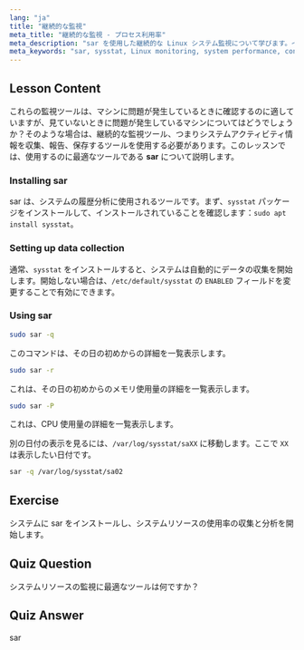 ```yaml
---
lang: "ja"
title: "継続的な監視"
meta_title: "継続的な監視 - プロセス利用率"
meta_description: "sar を使用した継続的な Linux システム監視について学びます。インストール、データ収集、およびパフォーマンスのための履歴リソース使用量の分析方法を理解します。始めましょう！"
meta_keywords: "sar, sysstat, Linux monitoring, system performance, continuous monitoring, beginner, tutorial, guide"
---
```


## Lesson Content

これらの監視ツールは、マシンに問題が発生しているときに確認するのに適していますが、見ていないときに問題が発生しているマシンについてはどうでしょうか？そのような場合は、継続的な監視ツール、つまりシステムアクティビティ情報を収集、報告、保存するツールを使用する必要があります。このレッスンでは、使用するのに最適なツールである **sar** について説明します。

### Installing sar

sar は、システムの履歴分析に使用されるツールです。まず、`sysstat` パッケージをインストールして、インストールされていることを確認します：`sudo apt install sysstat`。

### Setting up data collection

通常、`sysstat` をインストールすると、システムは自動的にデータの収集を開始します。開始しない場合は、`/etc/default/sysstat` の `ENABLED` フィールドを変更することで有効にできます。

### Using sar

```bash
sudo sar -q
```

このコマンドは、その日の初めからの詳細を一覧表示します。

```bash
sudo sar -r
```

これは、その日の初めからのメモリ使用量の詳細を一覧表示します。

```bash
sudo sar -P
```

これは、CPU 使用量の詳細を一覧表示します。

別の日付の表示を見るには、`/var/log/sysstat/saXX` に移動します。ここで `XX` は表示したい日付です。

```bash
sar -q /var/log/sysstat/sa02
```

## Exercise

システムに sar をインストールし、システムリソースの使用率の収集と分析を開始します。

## Quiz Question

システムリソースの監視に最適なツールは何ですか？

## Quiz Answer

sar
